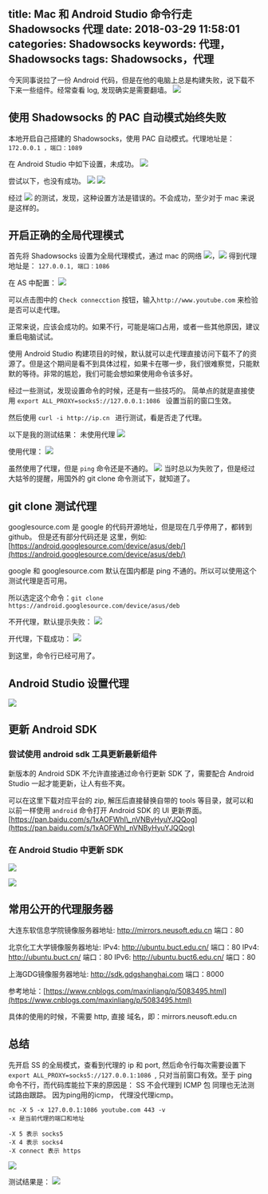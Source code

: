 title: Mac 和 Android Studio 命令行走 Shadowsocks 代理
date: 2018-03-29 11:58:01
categories: Shadowsocks
keywords: 代理，Shadowsocks
tags: Shadowsocks，代理
---


今天同事说拉了一份 Android 代码，但是在他的电脑上总是构建失败，说下载不下来一些组件。经常查看 log, 发现确实是需要翻墙。
![](https://raw.githubusercontent.com/gdky005/PictureResource/master/mac_doc_shadowsocks/mac_doc_shadowsocks_0.jpg)

## 使用 Shadowsocks 的 PAC 自动模式始终失败
本地开启自己搭建的 Shadowsocks，使用 PAC 自动模式。代理地址是：`172.0.0.1 ，端口：1089 `

在 Android Studio 中如下设置，未成功。
![](https://raw.githubusercontent.com/gdky005/PictureResource/master/mac_doc_shadowsocks/mac_doc_shadowsocks_1.jpg)

尝试以下，也没有成功。
![](https://raw.githubusercontent.com/gdky005/PictureResource/master/mac_doc_shadowsocks/mac_doc_shadowsocks_2.jpg) ![](https://raw.githubusercontent.com/gdky005/PictureResource/master/mac_doc_shadowsocks/mac_doc_shadowsocks_3.jpg)

经过 ![](https://raw.githubusercontent.com/gdky005/PictureResource/master/mac_doc_shadowsocks/mac_doc_shadowsocks_4.jpg) 的测试，发现，这种设置方法是错误的。不会成功，至少对于 mac 来说是这样的。

## 开启正确的全局代理模式
首先将 Shadowsocks 设置为全局代理模式，通过 mac 的网络 ![](https://raw.githubusercontent.com/gdky005/PictureResource/master/mac_doc_shadowsocks/mac_doc_shadowsocks_5.jpg)，![](https://raw.githubusercontent.com/gdky005/PictureResource/master/mac_doc_shadowsocks/mac_doc_shadowsocks_6.jpg)
得到代理地址是：
`127.0.0.1, 端口：1086 `

在 AS 中配置：
![](https://raw.githubusercontent.com/gdky005/PictureResource/master/mac_doc_shadowsocks/mac_doc_shadowsocks_7.jpg)

可以点击图中的 `Check connecction` 按钮，输入`http://www.youtube.com` 来检验是否可以走代理。

正常来说，应该会成功的。如果不行，可能是端口占用，或者一些其他原因，建议重启电脑试试。

使用 Android Studio 构建项目的时候，默认就可以走代理直接访问下载不了的资源了。但是这个期间是看不到具体过程，如果卡在哪一步，我们很难察觉，只能默默的等待。非常的尴尬，我们可能会想如果使用命令该多好。


经过一些测试，发现设置命令的时候，还是有一些技巧的。
简单点的就是直接使用 `export ALL_PROXY=socks5://127.0.0.1:1086 ` 设置当前的窗口生效。 

然后使用 `curl -i http://ip.cn ` 进行测试，看是否走了代理。

以下是我的测试结果：
未使用代理
![](https://raw.githubusercontent.com/gdky005/PictureResource/master/mac_doc_shadowsocks/mac_doc_shadowsocks_8.jpg)

使用代理：
![](https://raw.githubusercontent.com/gdky005/PictureResource/master/mac_doc_shadowsocks/mac_doc_shadowsocks_9.jpg)

虽然使用了代理，但是 `ping` 命令还是不通的。
![](https://raw.githubusercontent.com/gdky005/PictureResource/master/mac_doc_shadowsocks/mac_doc_shadowsocks_10.jpg)
当时总以为失败了，但是经过大姑爷的提醒，用国外的 git clone 命令测试下，就知道了。

## git clone 测试代理
googlesource.com 是 google 的代码开源地址，但是现在几乎停用了，都转到 github。 但是还有部分代码还是 这里，例如: [https://android.googlesource.com/device/asus/deb/](https://android.googlesource.com/device/asus/deb/)

google 和 googlesource.com 默认在国内都是 ping 不通的。所以可以使用这个测试代理是否可用。

所以选定这个命令：`git clone https://android.googlesource.com/device/asus/deb `

不开代理，默认提示失败：
![](https://raw.githubusercontent.com/gdky005/PictureResource/master/mac_doc_shadowsocks/mac_doc_shadowsocks_11.jpg)

开代理，下载成功：
![](https://raw.githubusercontent.com/gdky005/PictureResource/master/mac_doc_shadowsocks/mac_doc_shadowsocks_12.jpg)

到这里，命令行已经可用了。


## Android Studio 设置代理
![](https://raw.githubusercontent.com/gdky005/PictureResource/master/mac_doc_shadowsocks/mac_doc_shadowsocks_13.jpg)

## 更新 Android SDK
### 尝试使用 android sdk 工具更新最新组件
新版本的 Android SDK 不允许直接通过命令行更新 SDK 了，需要配合 Android Studio 一起才能更新，让人有些不爽。

可以在这里下载对应平台的 zip, 解压后直接替换自带的 tools 等目录，就可以和以前一样使用 `android` 命令打开 Android SDK 的 UI 更新界面。
[https://pan.baidu.com/s/1xAOFWhI\_nVNByHyuYJQQog](https://pan.baidu.com/s/1xAOFWhI_nVNByHyuYJQQog)

### 在 Android Studio 中更新 SDK

![](https://raw.githubusercontent.com/gdky005/PictureResource/master/mac_doc_shadowsocks/mac_doc_shadowsocks_14.jpg)

![](https://raw.githubusercontent.com/gdky005/PictureResource/master/mac_doc_shadowsocks/mac_doc_shadowsocks_15.jpg)


## 常用公开的代理服务器

大连东软信息学院镜像服务器地址:
	http://mirrors.neusoft.edu.cn 端口：80


北京化工大学镜像服务器地址:
	IPv4: http://ubuntu.buct.edu.cn/ 端口：80
	IPv4: http://ubuntu.buct.cn/ 端口：80
	IPv6: http://ubuntu.buct6.edu.cn/ 端口：80

上海GDG镜像服务器地址:
	http://sdk.gdgshanghai.com 端口：8000

参考地址：[https://www.cnblogs.com/maxinliang/p/5083495.html](https://www.cnblogs.com/maxinliang/p/5083495.html)

具体的使用的时候，不需要 http, 直接 域名，即：mirrors.neusoft.edu.cn


## 总结
先开启 SS 的全局模式，查看到代理的 ip 和 port, 然后命令行每次需要设置下 `export ALL_PROXY=socks5://127.0.0.1:1086 `, 只对当前窗口有效。至于 ping 命令不行，而代码库能拉下来的原因是：
SS 不会代理到 ICMP 包 同理也无法测试路由跟踪。
因为ping用的icmp， 代理没代理icmp。

	nc -X 5 -x 127.0.0.1:1086 youtube.com 443 -v
	-x 是当前代理的端口和地址
	
	-X 5 表示 socks5
	-X 4 表示 socks4
	-X connect 表示 https

![](https://raw.githubusercontent.com/gdky005/PictureResource/master/mac_doc_shadowsocks/mac_doc_shadowsocks_16.jpg)

测试结果是：
![](https://raw.githubusercontent.com/gdky005/PictureResource/master/mac_doc_shadowsocks/mac_doc_shadowsocks_17.jpg)


